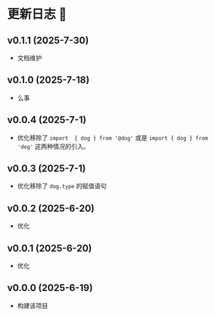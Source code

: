 # 更新日志 📔

## v0.1.1 (2025-7-30)

- 文档维护

## v0.1.0 (2025-7-18)

- 么事

## v0.0.4 (2025-7-1)

- 优化移除了 `import  { dog } from '@dog'` 或是 `import { dog } from 'dog'` 这两种情况的引入。

## v0.0.3 (2025-7-1)

- 优化移除了 `dog.type` 的赋值语句

## v0.0.2 (2025-6-20)

- 优化

## v0.0.1 (2025-6-20)

- 优化

## v0.0.0 (2025-6-19)

- 构建该项目
